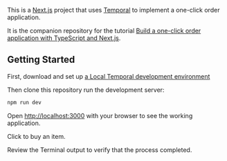 This is a [Next.js](https://nextjs.org/) project that uses [Temporal](https://temporal.io) to implement a one-click order application.

It is the companion repository for the tutorial [Build a one-click order application with TypeScript and Next.js](https://learn.temporal.io/tutorials/typescript/build-one-click-order-app-nextjs/).

## Getting Started

First, download and set up [a Local Temporal development environment](https://learn.temporal.io/getting_started/typescript/dev_environment/)

Then clone this repository run the development server:

```bash
npm run dev
```

Open [http://localhost:3000](http://localhost:3000) with your browser to see the working application.

Click to buy an item.

Review the Terminal output to verify that the process completed.
